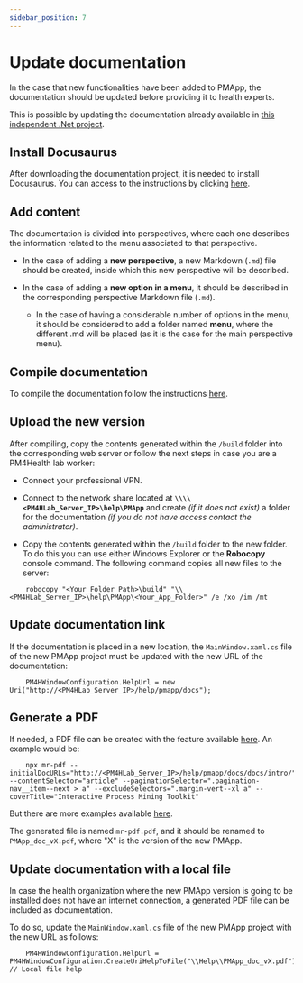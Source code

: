 ```yaml
---
sidebar_position: 7
---
```


# Update documentation

In the case that new functionalities have been added to PMApp, the documentation should be updated before providing it to health experts.

This is possible by updating the documentation already available in [this independent .Net project](https://bitbucket.org/sabien/pm4h-help/src/docusaurus/).

## Install Docusaurus

After downloading the documentation project, it is needed to install Docusaurus. You can access to the instructions by clicking [here](https://docusaurus.io/docs/installation).

## Add content

The documentation is divided into perspectives, where each one describes the information related to the menu associated to that perspective.

*   In the case of adding a **new perspective**, a new Markdown (`.md`) file should be created, inside which this new perspective will be described.

*   In the case of adding a **new option in a menu**, it should be described in the corresponding perspective Markdown file (`.md`). 

    *   In the case of having a considerable number of options in the menu, it should be considered to add a folder named **menu**, where the different .md will be placed (as it is the case for the main perspective menu).

## Compile documentation

To compile the documentation follow the instructions [here](https://docusaurus.io/docs/installation#build).

## Upload the new version

After compiling, copy the contents generated within the `/build` folder into the corresponding web server or follow the next steps in case you are a PM4Health lab worker:

* Connect your professional VPN.

* Connect to the network share located at **`\\\\<PM4HLab_Server_IP>\help\PMApp`** and create _(if it does not exist)_ a folder for the documentation _(if you do not have access contact the administrator)_.

* Copy the contents generated within the `/build` folder to the new folder. To do this you can use either Windows Explorer or the **Robocopy** console command. The following command copies all new files to the server:

```
    robocopy "<Your_Folder_Path>\build" "\\<PM4HLab_Server_IP>\help\PMApp\<Your_App_Folder>" /e /xo /im /mt
```
## Update documentation link

If the documentation is placed in a new location, the `MainWindow.xaml.cs` file of the new PMApp project must be updated with the new URL of the documentation:

```
    PM4HWindowConfiguration.HelpUrl = new Uri("http://<PM4HLab_Server_IP>/help/pmapp/docs"); 
```
## Generate a PDF

If needed, a PDF file can be created with the feature available [here](https://docusaurus.io/community/resources#features). An example would be:

```
    npx mr-pdf --initialDocURLs="http://<PM4HLab_Server_IP>/help/pmapp/docs/docs/intro/" --contentSelector="article" --paginationSelector=".pagination-nav__item--next > a" --excludeSelectors=".margin-vert--xl a" --coverTitle="Interactive Process Mining Toolkit"    
```

But there are more examples available [here](https://www.npmjs.com/package/mr-pdf).

The generated file is named `mr-pdf.pdf`, and it should be renamed to `PMApp_doc_vX.pdf`, where "X" is the version of the new PMApp.

## Update documentation with a local file

In case the health organization where the new PMApp version is going to be installed does not have an internet connection, a generated PDF file can be included as documentation.

To do so, update the `MainWindow.xaml.cs` file of the new PMApp project with the new URL as follows:

```
    PM4HWindowConfiguration.HelpUrl = PM4HWindowConfiguration.CreateUriHelpToFile("\\Help\\PMApp_doc_vX.pdf"); // Local file help
```